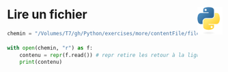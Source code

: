 # **Lire un fichier**<a href="../../../"><img align="right" src="../../../assets/Python-logo-notext.svg" alt="Python" height="64px"></a>
```py
chemin = "/Volumes/T7/gh/Python/exercises/more/contentFile/file.txt"

with open(chemin, "r") as f:
    contenu = repr(f.read()) # repr retire les retour à la ligne
    print(contenu)